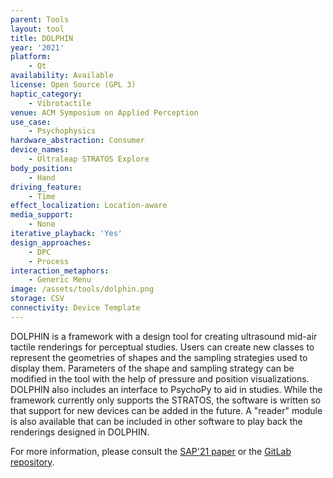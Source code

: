 ```yaml
---
parent: Tools
layout: tool
title: DOLPHIN
year: '2021'
platform:
    - Qt
availability: Available
license: Open Source (GPL 3)
haptic_category:
    - Vibrotactile
venue: ACM Symposium on Applied Perception
use_case:
    - Psychophysics
hardware_abstraction: Consumer
device_names:
    - Ultraleap STRATOS Explore
body_position:
    - Hand
driving_feature:
    - Time
effect_localization: Location-aware
media_support:
    - None
iterative_playback: 'Yes'
design_approaches:
    - DPC
    - Process
interaction_metaphors:
    - Generic Menu
image: /assets/tools/dolphin.png
storage: CSV
connectivity: Device Template
---
```

DOLPHIN is a framework with a design tool for creating ultrasound mid-air tactile renderings for perceptual studies.
Users can create new classes to represent the geometries of shapes and the sampling strategies used to display them.
Parameters of the shape and sampling strategy can be modified in the tool with the help of pressure and position visualizations.
DOLPHIN also includes an interface to PsychoPy to aid in studies.
While the framework currently only supports the STRATOS, the software is written so that support for new devices can be added in the future.
A "reader" module is also available that can be included in other software to play back the renderings designed in DOLPHIN.

For more information, please consult the [SAP'21 paper](https://doi.org/10.1145/3474451.3476232) or the [GitLab repository](https://gitlab.com/h-reality/dolphin/).
